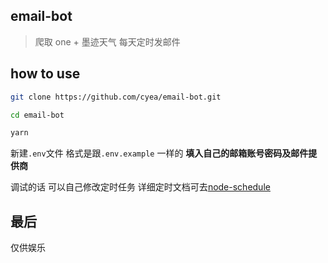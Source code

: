## email-bot

> 爬取 one + 墨迹天气 每天定时发邮件

## how to use 

```bash
git clone https://github.com/cyea/email-bot.git

cd email-bot

yarn
```

新建`.env`文件 格式是跟`.env.example` 一样的 **填入自己的邮箱账号密码及邮件提供商**

调试的话 可以自己修改定时任务 详细定时文档可去[node-schedule](https://github.com/node-schedule/node-schedule) 

## 最后

仅供娱乐
